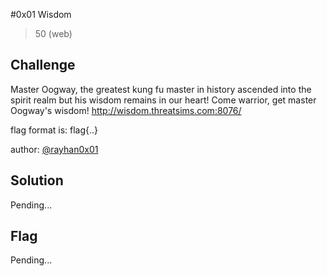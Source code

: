 #0x01 Wisdom
> 50 (web)

## Challenge

Master Oogway, the greatest kung fu master in history ascended into the spirit realm but his wisdom remains in our heart! Come warrior, get master Oogway's wisdom!
http://wisdom.threatsims.com:8076/

flag format is: flag{..}

author: [@rayhan0x01](https://twitter.com/rayhan0x01)

## Solution

Pending...

## Flag

Pending...
